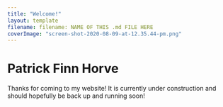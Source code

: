 ```yaml
---
title: "Welcome!"
layout: template
filename: filename: NAME OF THIS .md FILE HERE
coverImage: "screen-shot-2020-08-09-at-12.35.44-pm.png"
---
```


# Patrick Finn Horve

Thanks for coming to my website! It is currently under construction and should hopefully be back up and running soon! 
